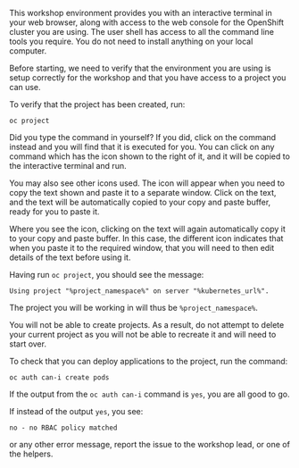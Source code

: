 This workshop environment provides you with an interactive terminal in your web browser, along with access to the web console for the OpenShift cluster you are using. The user shell has access to all the command line tools you require. You do not need to install anything on your local computer.

Before starting, we need to verify that the environment you are using is setup correctly for the workshop and that you have access to a project you can use.

To verify that the project has been created, run:

```execute
oc project
```

Did you type the command in yourself? If you did, click on the command instead and you will find that it is executed for you. You can click on any command which has the <span class="fas fa-play-circle"></span> icon shown to the right of it, and it will be copied to the interactive terminal and run.

You may also see other icons used. The <span class="fas fa-copy"></span> icon will appear when you need to copy the text shown and paste it to a separate window. Click on the text, and the text will be automatically copied to your copy and paste buffer, ready for you to paste it.

Where you see the <span class="fas fa-user-edit"></span> icon, clicking on the text will again automatically copy it to your copy and paste buffer. In this case, the different icon indicates that when you paste it to the required window, that you will need to then edit details of the text before using it.

Having run `oc project`, you should see the message:

```
Using project "%project_namespace%" on server "%kubernetes_url%".
```

The project you will be working in will thus be `%project_namespace%`.

You will not be able to create projects. As a result, do not attempt to delete your current project as you will not be able to recreate it and will need to start over.

To check that you can deploy applications to the project, run the command:

```execute
oc auth can-i create pods
```

If the output from the `oc auth can-i` command is `yes`, you are all good to go.

If instead of the output `yes`, you see:

```
no - no RBAC policy matched
```

or any other error message, report the issue to the workshop lead, or one of the helpers.
